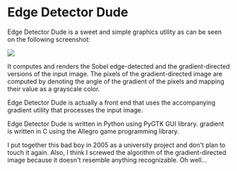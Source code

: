 Edge Detector Dude
==================

Edge Detector Dude is a sweet and simple graphics utility as can be
seen on the following screenshot:

![](edge-detector-dude/raw/master/screenshot.png)

It computes and renders the Sobel edge-detected and
the gradient-directed versions of the input image.  The pixels of the
gradient-directed image are computed by denoting the angle of the
gradient of the pixels and mapping their value as a grayscale color.

Edge Detector Dude is actually a front end that uses the accompanying
gradient utility that processes the input image.

Edge Detector Dude is written in Python using PyGTK GUI library.
gradient is written in C using the Allegro game programming library.

I put together this bad boy in 2005 as a university project and don't
plan to touch it again.  Also, I think I screwed the algorithm of the
gradient-directed image because it doesn't resemble anything
recognizable.  Oh well...